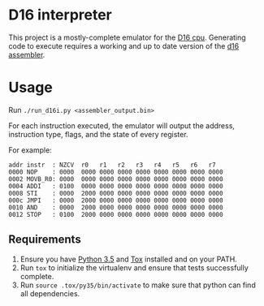 # D16 interpreter

This project is a mostly-complete emulator for the [D16 cpu][d16-cpu].
Generating code to execute requires a working and up to date version of the
[d16 assembler][d16-cpu].

[d16-cpu]: https://github.com/c-elegans/d16


# Usage

Run `./run_d16i.py <assembler_output.bin>`

For each instruction executed, the emulator will output the address,
instruction type, flags, and the state of every register.

For example:

```
addr instr  : NZCV  r0   r1   r2   r3   r4   r5   r6   r7
0000 NOP    : 0000  0000 0000 0000 0000 0000 0000 0000 0000
0002 MOVB_R0: 0000  0000 0000 0000 0000 0000 0000 0000 0000
0004 ADDI   : 0100  0000 0000 0000 0000 0000 0000 0000 0000
0008 STI    : 0000  2000 0000 0000 0000 0000 0000 0000 0000
000c JMPI   : 0000  2000 0000 0000 0000 0000 0000 0000 0000
0010 AND    : 0000  2000 0000 0000 0000 0000 0000 0000 0000
0012 STOP   : 0100  2000 0000 0000 0000 0000 0000 0000 0000
```

## Requirements

1. Ensure you have [Python 3.5][python-35] and [Tox][tox] installed and on your
   PATH.
2. Run `tox` to initialize the virtualenv and ensure that tests successfully
   complete.
3. Run `source .tox/py35/bin/activate` to make sure that python can find all
   dependencies.

[python-35]: https://www.python.org/downloads/release/python-352/
[tox]: https://testrun.org/tox/latest/
